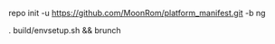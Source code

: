 repo init -u https://github.com/MoonRom/platform_manifest.git -b ng


 . build/envsetup.sh && brunch <device>
